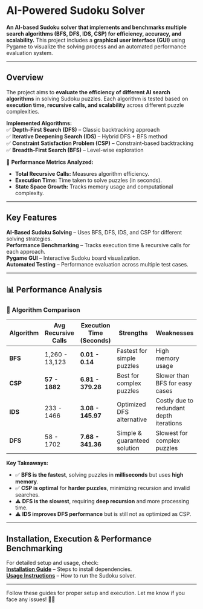 #  AI-Powered Sudoku Solver  

 **An AI-based Sudoku solver that implements and benchmarks multiple search algorithms (BFS, DFS, IDS, CSP) for efficiency, accuracy, and scalability.** This project includes a **graphical user interface (GUI)** using Pygame to visualize the solving process and an automated performance evaluation system.

---

##  Overview  
The project aims to **evaluate the efficiency of different AI search algorithms** in solving Sudoku puzzles. Each algorithm is tested based on **execution time, recursive calls, and scalability** across different puzzle complexities.  

**Implemented Algorithms:**  
✅ **Depth-First Search (DFS)** – Classic backtracking approach  
✅ **Iterative Deepening Search (IDS)** – Hybrid DFS + BFS method  
✅ **Constraint Satisfaction Problem (CSP)** – Constraint-based backtracking  
✅ **Breadth-First Search (BFS)** – Level-wise exploration  

🔹 **Performance Metrics Analyzed:**  
- **Total Recursive Calls:** Measures algorithm efficiency.  
- **Execution Time:** Time taken to solve puzzles (in seconds).  
- **State Space Growth:** Tracks memory usage and computational complexity.  

---

##  Key Features  
 **AI-Based Sudoku Solving** – Uses BFS, DFS, IDS, and CSP for different solving strategies.  
 **Performance Benchmarking** – Tracks execution time & recursive calls for each approach.  
 **Pygame GUI** – Interactive Sudoku board visualization.  
 **Automated Testing** – Performance evaluation across multiple test cases.  

---

## 📊 Performance Analysis  

### **🔹 Algorithm Comparison**
| Algorithm | Avg Recursive Calls | Execution Time (Seconds) | Strengths | Weaknesses |
|-----------|--------------------|--------------------------|------------|-------------|
| **BFS** | 1,260 - 13,123 | **0.01 - 0.14** | Fastest for simple puzzles | High memory usage |
| **CSP** | **57 - 1882** | **6.81 - 379.28** | Best for complex puzzles | Slower than BFS for easy cases |
| **IDS** | 233 - 1466 | **3.08 - 145.97** | Optimized DFS alternative | Costly due to redundant depth iterations |
| **DFS** | 58 - 1702 | **7.68 - 341.36** | Simple & guaranteed solution | Slowest for complex puzzles |

 **Key Takeaways:**  
- ✅ **BFS is the fastest**, solving puzzles in **milliseconds** but uses **high memory**.  
- ✅ **CSP is optimal** for **harder puzzles**, minimizing recursion and invalid searches.  
- ⚠️ **DFS is the slowest**, requiring **deep recursion** and more processing time.  
- ⚠️ **IDS improves DFS performance** but is still not as optimized as CSP.  

---

##  Installation, Execution & Performance Benchmarking  

For detailed setup and usage, check:  
 **[Installation Guide](INSTALLATION.md)** – Steps to install dependencies.  
 **[Usage Instructions](USAGE.md)** – How to run the Sudoku solver.  

---

Follow these guides for proper setup and execution. Let me know if you face any issues! 🚀😊


